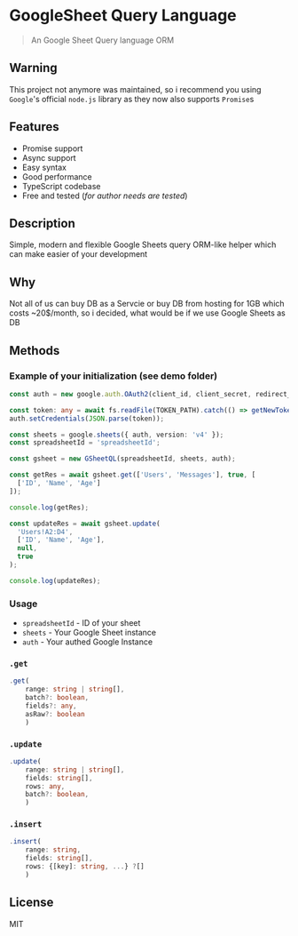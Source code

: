 # GoogleSheet Query Language

> An Google Sheet Query language ORM

## Warning

This project not anymore was maintained, so i recommend you using `Google`'s official `node.js` library as they now also supports `Promise`s

## Features

- Promise support
- Async support
- Easy syntax
- Good performance
- TypeScript codebase
- Free and tested (_for author needs are tested_)

## Description

Simple, modern and flexible Google Sheets query ORM-like helper which can make easier of your development

## Why

Not all of us can buy DB as a Servcie or buy DB from hosting for 1GB which costs ~20\$/month, so i decided, what would be if we use Google Sheets as DB

## Methods

### Example of your initialization (see demo folder)

```ts
const auth = new google.auth.OAuth2(client_id, client_secret, redirect_uris[0]);

const token: any = await fs.readFile(TOKEN_PATH).catch(() => getNewToken(auth));
auth.setCredentials(JSON.parse(token));

const sheets = google.sheets({ auth, version: 'v4' });
const spreadsheetId = 'spreadsheetId';

const gsheet = new GSheetQL(spreadsheetId, sheets, auth);

const getRes = await gsheet.get(['Users', 'Messages'], true, [
  ['ID', 'Name', 'Age']
]);

console.log(getRes);

const updateRes = await gsheet.update(
  'Users!A2:D4',
  ['ID', 'Name', 'Age'],
  null,
  true
);

console.log(updateRes);
```

### Usage

- `spreadsheetId` - ID of your sheet
- `sheets` - Your Google Sheet instance
- `auth` - Your authed Google Instance

### `.get`

```ts
.get(
    range: string | string[],
    batch?: boolean,
    fields?: any,
    asRaw?: boolean
    )
```

### `.update`

```ts
.update(
    range: string | string[],
    fields: string[],
    rows: any,
    batch?: boolean,
    )
```

### `.insert`

```ts
.insert(
    range: string,
    fields: string[],
    rows: {[key]: string, ...} ?[]
    )
```

## License

MIT
